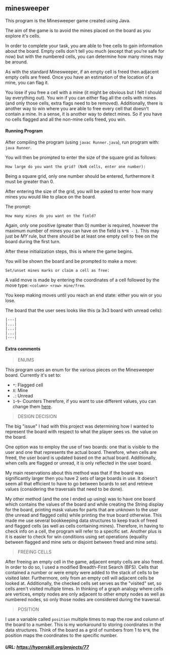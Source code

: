 ## minesweeper

This program is the Minesweeper game created using Java.

The aim of the game is to avoid the mines placed on the board as you explore it's cells.

In order to complete your task, you are able to free cells to gain information about the board. Empty cells don't tell you much (except that you're safe for now) but with the numbered cells, you can determine how many mines may be around.

As with the standard Minesweeper, if an empty cell is freed then adjacent empty cells are freed.
Once you have an estimation of the location of a mine, you can flag it.

You lose if you free a cell with a mine (it might be obvious but I felt I should lay everything out).
You win if you can either flag all the cells with mines (and only those cells, extra flags need to be removed). Additionally, there is another way to win where you are able to free every cell that doesn't contain a mine. In a sense, it is another way to detect mines. So if you have no cells flagged and all the non-mine cells freed, you win.

#### Running Program
After compiling the program (using `javac Runner.java`), run program with: `java Runner`.

You will then be prompted to enter the size of the square grid as follows:

`How large do you want the grid? (NxN cells, enter one number):` 

Being a square grid, only one number should be entered, furthermore it must be greater than 0.

After entering the size of the grid, you will be asked to enter how many mines you would like to place on the board.

The prompt: 

`How many mines do you want on the field?`

Again, only one positive (greater than 0) number is required, however the maximum number of mines you can have on the field is `N*N - 1`. This may just be *MY* rule, but there should be at least one empty cell to free on the board during the first turn.

After these initialization steps, this is where the game begins.

You will be shown the board and be prompted to make a move:

`Set/unset mines marks or claim a cell as free:`

A valid move is made by entering the coordinates of a cell followed by the move type: `<column> <row> mine/free`.

You keep making moves until you reach an end state: either you win or you lose.

The board that the user sees looks like this (a 3x3 board with unread cells):

```
|---|
|...|
|...|
|...|
|---|
```

#### Extra comments

> ENUMS

This program uses an enum for the various pieces on the Minesweeper board. Currently it's set to:
- `*`: Flagged cell
- `X`: Mine
- `.`: Unread
- `1`-`9`- Counters
Therefore, if you want to use different values, you can change them [here](src/minesweeper/Piece.java).

> DESIGN DECISION

The big "issue" I had with this project was determining how I wanted to represent the board with respect to what the player sees vs. the value on the board.

One option was to employ the use of two boards: one that is visible to the user and one that represents the actual board. Therefore, when cells are freed, the user board is updated based on the actual board. Additionally, when cells are flagged or unread, it is only reflected in the user board. 

My main reservations about this method was that if the board was significantly larger then you have 2 sets of large boards in use. It doesn't seem all that efficient to have to go between boards to set and retrieve values (considering the traversals that need to be done).

My other method (and the one I ended up using) was to have one board which contains the values of the board and while creating the String display for the board, printing mask values for parts that are unknown to the user (the unread and flagged cells) while printing the true board otherwise. This made me use several bookkeeping data structures to keep track of freed and flagged cells (as well as cells containing mines). Therefore, in having to check info on a cell, the program will refer to a specific set. Another plus is it is easier to check for win conditions using set operations (equality between flagged and mine sets or disjoint between freed and mine sets).

> FREEING CELLS

After freeing an empty cell in the game, adjacent empty cells are also freed. In order to do so, I used a modified Breadth-First Search (BFS). Cells that contained a number or were empty were added to the stack of cells to be visited later. Furthermore, only from an empty cell will adjacent cells be looked at. Additionally, the checked cells set serves as the "visited" set, so cells aren't visited multiple times. In thinking of a graph analogy where cells are vertices, empty nodes are only adjacent to other empty nodes as well as numbered nodes, so only those nodes are considered during the traversal.

> POSITION

I use a variable called `position` multiple times to map the row and column of the board to a number. This is my workaround to storing coordinates in the data structures. Think of the board as a grid of numbers from 1 to `N*N`, the position maps the coordinates to the specific number.

##### URL: https://hyperskill.org/projects/77
